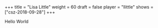 +++
title = "Lisa Little"
weight = 60
draft = false
player = "llittle"
shows = ["csz-2018-09-28"]
+++

Hello World
